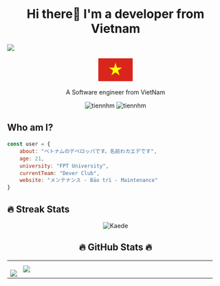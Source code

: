 <h1 align = "center" >Hi there👋 I'm a developer from Vietnam</h1>
<a href="https://github.com/DenverCoder1/readme-typing-svg"><img src="https://readme-typing-svg.herokuapp.com?lines=Software+Engineering;Fullstack+Developer;&center=true&width=500&height=50"></a>
<p align = "center"><img src = "./asset/Wikipedia-Flags-VN-Vietnam-Flag.svg" width="80px"></img></p>
<p align = "center">A Software engineer from VietNam</p>
<p align ="center"> <img src="https://komarev.com/ghpvc/?username=vu-developer" alt="tiennhm" /> <img src="https://badges.pufler.dev/repos/vu-developer" alt="tiennhm" /> </p>


## Who am I?
```javascript
const user = {
    about: "ベトナムのデベロッパです。名前わカエデです",
    age: 21,
    university: "FPT University",
    currentTeam: "Dever Club",
    website: "メンテナンス - Bảo trì - Maintenance"
}
```


<!-- <p align="center"> -->
<!--     <a href="https://www.facebook.com/VanVu.070403"  alt="Facebook"> -->
<!--         <img src="./asset/5296499_fb_facebook_facebook logo_icon.svg" width = "50px" style={margin-right:10px;} target="_blank" /> -->
<!--     </a>  -->
<!--     <a href="https://www.instagram.com/vu.07.04/"  alt=Instargram> -->
<!--         <img src="./asset/5296765_camera_instagram_instagram logo_icon.svg" width = "50px" style={margin-right:10px;} target="_blank"> -->
<!--     </a> -->
<!--     <a href="https://www.youtube.com/channel/UCq6bM5MwZ1rsNMQJUGkxNig"  alt=Youtube> -->
<!--         <img src="./asset/5296521_play_video_vlog_youtube_youtube logo_icon.svg" width = "50px" style={margin-right:10px;} target="_blank"> -->
<!--     </a> -->
<!--     <a href="https://www.linkedin.com/in/vu-vu-26b748223/"  alt=LinkedIn> -->
<!--         <img src="./asset/5296501_linkedin_network_linkedin logo_icon.svg" width = "50px" style={margin-right:10px;} target="_blank"> -->
<!--     </a> -->
<!--     <a href="mailto: https://www.linkedin.com/in/vu-vu-26b748223/"  alt=LinkedIn> -->
<!--         <img src="./asset/3377042_gmail_logo_media_social_icon.svg" width = "50px" style={margin-right:10px;} target="_blank">  -->
<!--     </a> -->
<!-- </p> -->
## 🔥 Streak Stats
<p align="center"><img src="https://github-readme-streak-stats.herokuapp.com?user=vu-developer&theme=tokyonight" alt="Kaede"  /></p>

 <h2 align="center">🔥 GitHub Stats 🔥</h2>
 <!-- https://github.com/anuraghazra/github-readme-stats -->

   <table align="center" style="width:100%;">
    <tr>
      <td>
        <br>
          <div align=center>
            <a href="#" title="vu-developer">
              <img width="315" align ="center" src="https://github-readme-stats.vercel.app/api/top-langs/?username=vu-developer&hide=c%23,powershell,Mathematica,Ruby,Objective-C,Objective-C%2b%2b,Cuda&title_color=61dafb&text_color=ffffff&icon_color=61dafb&bg_color=20232a&langs_count=8&layout=compact&border_color=61dafb&hide_border=true" />
            </a>
          </div>
      </td>
      <td>
        <div align=center>
          <a href="#" title="vu-developer">
            <img align="right" width="434" src="https://github-readme-stats.vercel.app/api?username=vu-developer&show_icons=true&theme=react&border_color=61dafb&hide_border=true" />
          </a>
        </div>
      </td>
    </tr>
  </table>



